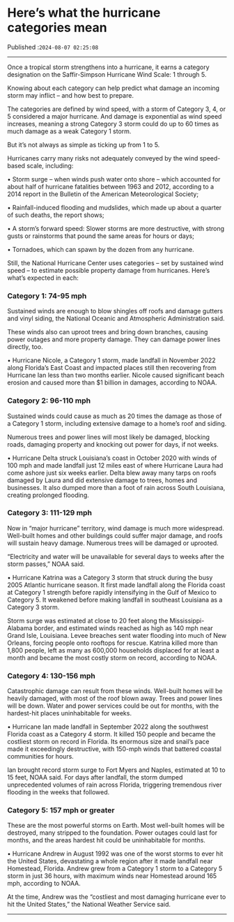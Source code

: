# Here’s what the hurricane categories mean

Published :`2024-08-07 02:25:08`

---

Once a tropical storm strengthens into a hurricane, it earns a category designation on the Saffir-Simpson Hurricane Wind Scale: 1 through 5.

Knowing about each category can help predict what damage an incoming storm may inflict – and how best to prepare.

The categories are defined by wind speed, with a storm of Category 3, 4, or 5 considered a major hurricane. And damage is exponential as wind speed increases, meaning a strong Category 3 storm could do up to 60 times as much damage as a weak Category 1 storm.

But it’s not always as simple as ticking up from 1 to 5.

Hurricanes carry many risks not adequately conveyed by the wind speed-based scale, including:

• Storm surge – when winds push water onto shore – which accounted for about half of hurricane fatalities between 1963 and 2012, according to a 2014 report in the Bulletin of the American Meteorological Society;

• Rainfall-induced flooding and mudslides, which made up about a quarter of such deaths, the report shows;

• A storm’s forward speed: Slower storms are more destructive, with strong gusts or rainstorms that pound the same areas for hours or days;

• Tornadoes, which can spawn by the dozen from any hurricane.

Still, the National Hurricane Center uses categories – set by sustained wind speed – to estimate possible property damage from hurricanes. Here’s what’s expected in each:

### Category 1: 74-95 mph

Sustained winds are enough to blow shingles off roofs and damage gutters and vinyl siding, the National Oceanic and Atmospheric Administration said.

These winds also can uproot trees and bring down branches, causing power outages and more property damage. They can damage power lines directly, too.

• Hurricane Nicole, a Category 1 storm, made landfall in November 2022 along Florida’s East Coast and impacted places still then recovering from Hurricane Ian less than two months earlier. Nicole caused significant beach erosion and caused more than $1 billion in damages, according to NOAA.

### Category 2: 96-110 mph

Sustained winds could cause as much as 20 times the damage as those of a Category 1 storm, including extensive damage to a home’s roof and siding.

Numerous trees and power lines will most likely be damaged, blocking roads, damaging property and knocking out power for days, if not weeks.

• Hurricane Delta struck Louisiana’s coast in October 2020 with winds of 100 mph and made landfall just 12 miles east of where Hurricane Laura had come ashore just six weeks earlier. Delta blew away many tarps on roofs damaged by Laura and did extensive damage to trees, homes and businesses. It also dumped more than a foot of rain across South Louisiana, creating prolonged flooding.

### Category 3: 111-129 mph

Now in “major hurricane” territory, wind damage is much more widespread. Well-built homes and other buildings could suffer major damage, and roofs will sustain heavy damage. Numerous trees will be damaged or uprooted.

“Electricity and water will be unavailable for several days to weeks after the storm passes,” NOAA said.

• Hurricane Katrina was a Category 3 storm that struck during the busy 2005 Atlantic hurricane season. It first made landfall along the Florida coast at Category 1 strength before rapidly intensifying in the Gulf of Mexico to Category 5. It weakened before making landfall in southeast Louisiana as a Category 3 storm.

Storm surge was estimated at close to 20 feet along the Mississippi-Alabama border, and estimated winds reached as high as 140 mph near Grand Isle, Louisiana. Levee breaches sent water flooding into much of New Orleans, forcing people onto rooftops for rescue. Katrina killed more than 1,800 people, left as many as 600,000 households displaced for at least a month and became the most costly storm on record, according to NOAA.

### Category 4: 130-156 mph

Catastrophic damage can result from these winds. Well-built homes will be heavily damaged, with most of the roof blown away. Trees and power lines will be down. Water and power services could be out for months, with the hardest-hit places uninhabitable for weeks.

• Hurricane Ian made landfall in September 2022 along the southwest Florida coast as a Category 4 storm. It killed 150 people and became  the costliest storm on record in Florida. Its enormous size and snail’s pace made it exceedingly destructive, with 150-mph winds that battered coastal communities for hours.

Ian brought record storm surge to Fort Myers and Naples, estimated at 10 to 15 feet, NOAA said. For days after landfall, the storm dumped unprecedented volumes of rain across Florida, triggering tremendous river flooding in the weeks that followed.

### Category 5: 157 mph or greater

These are the most powerful storms on Earth. Most well-built homes will be destroyed, many stripped to the foundation. Power outages could last for months, and the areas hardest hit could be uninhabitable for months.

• Hurricane Andrew in August 1992 was one of the worst storms to ever hit the United States, devastating a whole region after it made landfall near Homestead, Florida. Andrew grew from a Category 1 storm to a Category 5 storm in just 36 hours, with maximum winds near Homestead around 165 mph, according to NOAA.

At the time, Andrew was the “costliest and most damaging hurricane ever to hit the United States,” the National Weather Service said.

---

